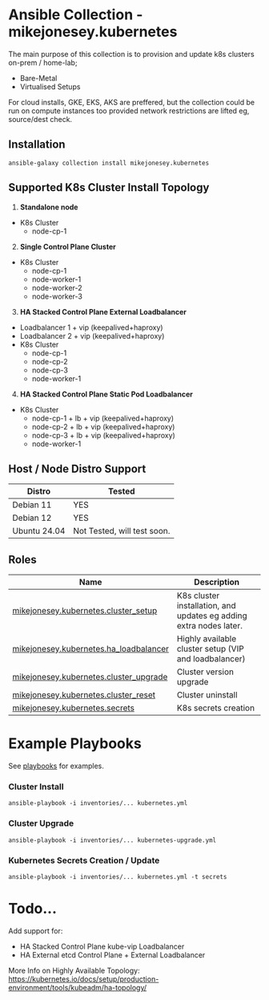 # Ansible Collection - mikejonesey.kubernetes

The main purpose of this collection is to provision and update k8s clusters on-prem / home-lab;

- Bare-Metal
- Virtualised Setups

For cloud installs, GKE, EKS, AKS are preffered, but the collection could be run on compute instances too provided network restrictions are lifted eg, source/dest check.

## Installation

```commandline
ansible-galaxy collection install mikejonesey.kubernetes
```

## Supported K8s Cluster Install Topology

1. **Standalone node**
  - K8s Cluster
    - node-cp-1
2. **Single Control Plane Cluster**
  - K8s Cluster
    - node-cp-1
    - node-worker-1
    - node-worker-2
    - node-worker-3
3. **HA Stacked Control Plane External Loadbalancer**
  - Loadbalancer 1 + vip (keepalived+haproxy)
  - Loadbalancer 2 + vip (keepalived+haproxy)
  - K8s Cluster
    - node-cp-1
    - node-cp-2
    - node-cp-3
    - node-worker-1
4. **HA Stacked Control Plane Static Pod Loadbalancer**
  - K8s Cluster
    - node-cp-1 + lb + vip (keepalived+haproxy)
    - node-cp-2 + lb + vip (keepalived+haproxy)
    - node-cp-3 + lb + vip (keepalived+haproxy)
    - node-worker-1

## Host / Node Distro Support

| Distro       | Tested                      |
|--------------|-----------------------------|
| Debian 11    | YES                         |
| Debian 12    | YES                         |
| Ubuntu 24.04 | Not Tested, will test soon. |

## Roles

| Name                                                             | Description                                                        |
|------------------------------------------------------------------|--------------------------------------------------------------------|
| [mikejonesey.kubernetes.cluster_setup](roles/cluster_setup/)     | K8s cluster installation, and updates eg adding extra nodes later. |
| [mikejonesey.kubernetes.ha_loadbalancer](roles/ha_loadbalancer/) | Highly available cluster setup (VIP and loadbalancer)              |
| [mikejonesey.kubernetes.cluster_upgrade](roles/cluster_upgrade/) | Cluster version upgrade                                            |
| [mikejonesey.kubernetes.cluster_reset](roles/cluster_reset/)     | Cluster uninstall                                                  |
| [mikejonesey.kubernetes.secrets](roles/secrets/)                 | K8s secrets creation                                               |

# Example Playbooks

See [playbooks](playbooks/) for examples.

### Cluster Install

```commandline
ansible-playbook -i inventories/... kubernetes.yml
```

### Cluster Upgrade

```commandline
ansible-playbook -i inventories/... kubernetes-upgrade.yml 
```

### Kubernetes Secrets Creation / Update

```commandline
ansible-playbook -i inventories/... kubernetes.yml -t secrets
```

# Todo...

Add support for:

- HA Stacked Control Plane kube-vip Loadbalancer
- HA External etcd Control Plane + External Loadbalancer

More Info on Highly Available Topology: https://kubernetes.io/docs/setup/production-environment/tools/kubeadm/ha-topology/

